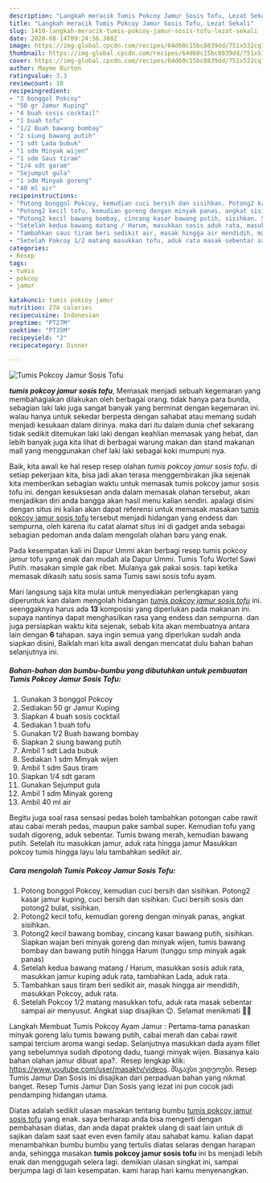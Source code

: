 ```yaml
---
description: "Langkah meracik Tumis Pokcoy Jamur Sosis Tofu, Lezat Sekali"
title: "Langkah meracik Tumis Pokcoy Jamur Sosis Tofu, Lezat Sekali"
slug: 1410-langkah-meracik-tumis-pokcoy-jamur-sosis-tofu-lezat-sekali
date: 2020-08-14T09:24:56.308Z
image: https://img-global.cpcdn.com/recipes/64d60c15bc8839dd/751x532cq70/tumis-pokcoy-jamur-sosis-tofu-foto-resep-utama.jpg
thumbnail: https://img-global.cpcdn.com/recipes/64d60c15bc8839dd/751x532cq70/tumis-pokcoy-jamur-sosis-tofu-foto-resep-utama.jpg
cover: https://img-global.cpcdn.com/recipes/64d60c15bc8839dd/751x532cq70/tumis-pokcoy-jamur-sosis-tofu-foto-resep-utama.jpg
author: Mayme Burton
ratingvalue: 3.3
reviewcount: 10
recipeingredient:
- "3 bonggol Pokcoy"
- "50 gr Jamur Kuping"
- "4 buah sosis cocktail"
- "1 buah tofu"
- "1/2 Buah bawang bombay"
- "2 siung bawang putih"
- "1 sdt Lada bubuk"
- "1 sdm Minyak wijen"
- "1 sdm Saus tiram"
- "1/4 sdt garam"
- "Sejumput gula"
- "1 sdm Minyak goreng"
- "40 ml air"
recipeinstructions:
- "Potong bonggol Pokcoy, kemudian cuci bersih dan sisihkan. Potong2 kasar jamur kuping, cuci bersih dan sisihkan. Cuci bersih sosis dan potong2 bulat, sisihkan."
- "Potong2 kecil tofu, kemudian goreng dengan minyak panas, angkat sisihkan."
- "Potong2 kecil bawang bombay, cincang kasar bawang putih, sisihkan. Siapkan wajan beri minyak goreng dan minyak wijen, tumis bawang bombay dan bawang putih hingga Harum (tunggu smp minyak agak panas)"
- "Setelah kedua bawang matang / Harum, masukkan sosis aduk rata, masukkan jamur kuping aduk rata, tambahkan Lada, aduk rata."
- "Tambahkan saus tiram beri sedikit air, masak hingga air mendidih, masukkan Pokcoy, aduk rata."
- "Setelah Pokcoy 1/2 matang masukkan tofu, aduk rata masak sebentar sampai air menyusut. Angkat siap disajikan 😉. Selamat menikmati 🙏🏼"
categories:
- Resep
tags:
- tumis
- pokcoy
- jamur

katakunci: tumis pokcoy jamur 
nutrition: 274 calories
recipecuisine: Indonesian
preptime: "PT27M"
cooktime: "PT35M"
recipeyield: "2"
recipecategory: Dinner

---
```



![Tumis Pokcoy Jamur Sosis Tofu](https://img-global.cpcdn.com/recipes/64d60c15bc8839dd/751x532cq70/tumis-pokcoy-jamur-sosis-tofu-foto-resep-utama.jpg)

<b><i>tumis pokcoy jamur sosis tofu</i></b>, Memasak menjadi sebuah kegemaran yang membahagiakan dilakukan oleh berbagai orang. tidak hanya para bunda, sebagian laki laki juga sangat banyak yang berminat dengan kegemaran ini. walau hanya untuk sekedar berpesta dengan sahabat atau memang sudah menjadi kesukaan dalam dirinya. maka dari itu dalam dunia chef sekarang tidak sedikit ditemukan laki laki dengan keahlian memasak yang hebat, dan lebih banyak juga kita lihat di berbagai warung makan dan stand makanan mall yang menggunakan chef laki laki sebagai koki mumpuni nya.

Baik, kita awali ke hal resep resep olahan <i>tumis pokcoy jamur sosis tofu</i>. di setiap pekerjaan kita, bisa jadi akan terasa menggembirakan jika sejenak kita memberikan sebagian waktu untuk memasak tumis pokcoy jamur sosis tofu ini. dengan kesuksesan anda dalam memasak olahan tersebut, akan menjadikan diri anda bangga akan hasil menu kalian sendiri. apalagi disini dengan situs ini kalian akan dapat referensi untuk memasak masakan <u>tumis pokcoy jamur sosis tofu</u> tersebut menjadi hidangan yang endess dan sempurna, oleh karena itu catat alamat situs ini di gadget anda sebagai sebagian pedoman anda dalam mengolah olahan baru yang enak.

Pada kesempatan kali ini Dapur Ummi akan berbagi resep tumis pokcoy jamur tofu yang enak dan mudah ala Dapur Ummi. Tumis Tofu Wortel Sawi Putih. masakan simple gak ribet. Mulanya gak pakai sosis. tapi ketika memasak dikasih satu sosis sama Tumis sawi sosis tofu ayam.


Mari langsung saja kita mulai untuk menyediakan perlengkapan yang diperuntuk kan dalam mengolah hidangan <u><i>tumis pokcoy jamur sosis tofu</i></u> ini. seenggaknya harus ada <b>13</b> komposisi yang diperlukan pada makanan ini. supaya nantinya dapat menghasilkan rasa yang endess dan sempurna. dan juga persiapkan waktu kita sejenak, sebab kita akan membuatnya antara lain dengan <b>6</b> tahapan. saya ingin semua yang diperlukan sudah anda siapkan disini, Baiklah mari kita awali dengan mencatat dulu bahan bahan selanjutnya ini.

<!--inarticleads1-->

##### Bahan-bahan dan bumbu-bumbu yang dibutuhkan untuk pembuatan Tumis Pokcoy Jamur Sosis Tofu:

1. Gunakan 3 bonggol Pokcoy
1. Sediakan 50 gr Jamur Kuping
1. Siapkan 4 buah sosis cocktail
1. Sediakan 1 buah tofu
1. Gunakan 1/2 Buah bawang bombay
1. Siapkan 2 siung bawang putih
1. Ambil 1 sdt Lada bubuk
1. Sediakan 1 sdm Minyak wijen
1. Ambil 1 sdm Saus tiram
1. Siapkan 1/4 sdt garam
1. Gunakan Sejumput gula
1. Ambil 1 sdm Minyak goreng
1. Ambil 40 ml air


Begitu juga soal rasa sensasi pedas boleh tambahkan potongan cabe rawit atau cabai merah pedas, maupun pake sambal super. Kemudian tofu yang sudah digoreng, aduk sebentar. Tumis bwang merah, kemudian bawang putih. Setelah itu masukkan jamur, aduk rata hingga jamur Masukkan pokcoy tumis hingga layu lalu tambahkan sedikit air. 

<!--inarticleads2-->

##### Cara mengolah Tumis Pokcoy Jamur Sosis Tofu:

1. Potong bonggol Pokcoy, kemudian cuci bersih dan sisihkan. Potong2 kasar jamur kuping, cuci bersih dan sisihkan. Cuci bersih sosis dan potong2 bulat, sisihkan.
1. Potong2 kecil tofu, kemudian goreng dengan minyak panas, angkat sisihkan.
1. Potong2 kecil bawang bombay, cincang kasar bawang putih, sisihkan. Siapkan wajan beri minyak goreng dan minyak wijen, tumis bawang bombay dan bawang putih hingga Harum (tunggu smp minyak agak panas)
1. Setelah kedua bawang matang / Harum, masukkan sosis aduk rata, masukkan jamur kuping aduk rata, tambahkan Lada, aduk rata.
1. Tambahkan saus tiram beri sedikit air, masak hingga air mendidih, masukkan Pokcoy, aduk rata.
1. Setelah Pokcoy 1/2 matang masukkan tofu, aduk rata masak sebentar sampai air menyusut. Angkat siap disajikan 😉. Selamat menikmati 🙏🏼


Langkah Membuat Tumis Pokcoy Ayam Jamur : Pertama-tama panaskan minyak goreng lalu tumis bawang putih, cabai merah dan cabai rawit sampai tercium aroma wangi sedap. Selanjutnya masukkan dada ayam fillet yang sebelumnya sudah dipotong dadu, tuangi minyak wijen. Biasanya kalo bahan olahan jamur dibuat apa?⁣⁣. ⁣ Resep lengkap klik: https://www.youtube.com/user/masaktv/videos. მსგავსი ვიდეოები. Resep Tumis Jamur Dan Sosis ini disajikan dari perpaduan bahan yang nikmat banget. Resep Tumis Jamur Dan Sosis yang lezat ini pun cocok jadi pendamping hidangan utama. 

Diatas adalah sedikit ulasan masakan tentang bumbu <u>tumis pokcoy jamur sosis tofu</u> yang enak. saya berharap anda bisa mengerti dengan pembahasan diatas, dan anda dapat praktek ulang di saat lain untuk di sajikan dalam saat saat even even family atau sahabat kamu. kalian dapat menambahkan bumbu bumbu yang tertulis diatas selaras dengan harapan anda, sehingga masakan <b>tumis pokcoy jamur sosis tofu</b> ini bs menjadi lebih enak dan menggugah selera lagi. demikian ulasan singkat ini, sampai berjumpa lagi di lain kesempatan. kami harap hari kamu menyenangkan.
